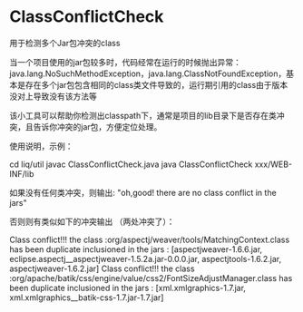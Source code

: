 # ClassConflictCheck

用于检测多个Jar包冲突的class

当一个项目使用的jar包较多时，代码经常在运行的时候抛出异常：java.lang.NoSuchMethodException，java.lang.ClassNotFoundException，基本是存在多个jar包包含相同的class类文件导致的，运行期引用的class由于版本没对上导致没有该方法等

该小工具可以帮助你检测出classpath下，通常是项目的lib目录下是否存在类冲突，且告诉你冲突的jar包，方便定位处理。

使用说明，示例：

cd liq/util
javac ClassConflictCheck.java
java ClassConflictCheck xxx/WEB-INF/lib

如果没有任何类冲突，则输出:
"oh,good! there are no class conflict in the jars"

否则则有类似如下的冲突输出 （两处冲突了）：

Class conflict!!! the class :org/aspectj/weaver/tools/MatchingContext.class has been duplicate inclusioned in the jars : [aspectjweaver-1.6.6.jar, eclipse.aspectj__aspectjweaver-1.5.2a.jar-0.0.0.jar, aspectjtools-1.6.2.jar, aspectjweaver-1.6.2.jar]
Class conflict!!! the class :org/apache/batik/css/engine/value/css2/FontSizeAdjustManager.class has been duplicate inclusioned in the jars : [xml.xmlgraphics-1.7.jar, xml.xmlgraphics__batik-css-1.7.jar-1.7.jar]


